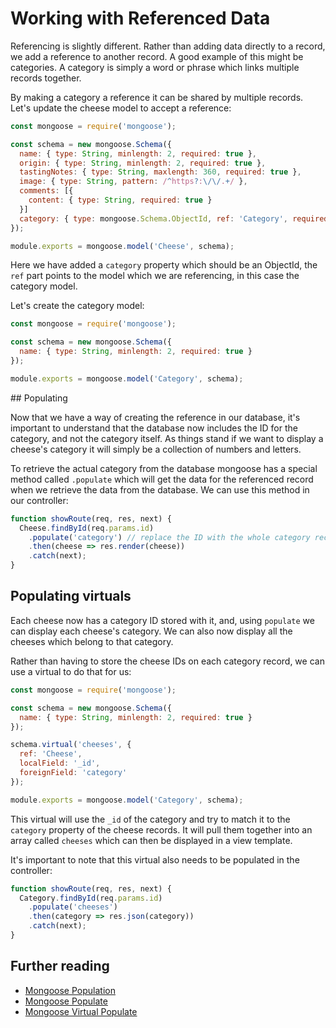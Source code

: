# Working with Referenced Data

Referencing is slightly different. Rather than adding data directly to a record, we add a reference to another record. A good example of this might be categories. A category is simply a word or phrase which links multiple records together.

By making a category a reference it can be shared by multiple records. Let's update the cheese model to accept a reference:

```js
const mongoose = require('mongoose');

const schema = new mongoose.Schema({
  name: { type: String, minlength: 2, required: true },
  origin: { type: String, minlength: 2, required: true },
  tastingNotes: { type: String, maxlength: 360, required: true },
  image: { type: String, pattern: /^https?:\/\/.+/ },
  comments: [{
    content: { type: String, required: true }
  }]
  category: { type: mongoose.Schema.ObjectId, ref: 'Category', required: true },
});

module.exports = mongoose.model('Cheese', schema);
```

Here we have added a `category` property which should be an ObjectId, the `ref` part points to the model which we are referencing, in this case the category model.

Let's create the category model:

```js
const mongoose = require('mongoose');

const schema = new mongoose.Schema({
  name: { type: String, minlength: 2, required: true }
});

module.exports = mongoose.model('Category', schema);
```

## Populating

Now that we have a way of creating the reference in our database, it's important to understand that the database now includes the ID for the category, and not the category itself. As things stand if we want to display a cheese's category it will simply be a collection of numbers and letters.

To retrieve the actual category from the database mongoose has a special method called `.populate` which will get the data for the referenced record when we retrieve the data from the database. We can use this method in our controller:

```js
function showRoute(req, res, next) {
  Cheese.findById(req.params.id)
    .populate('category') // replace the ID with the whole category record
    .then(cheese => res.render(cheese))
    .catch(next);
}
```

## Populating virtuals

Each cheese now has a category ID stored with it, and, using `populate` we can display each cheese's category. We can also now display all the cheeses which belong to that category.

Rather than having to store the cheese IDs on each category record, we can use a virtual to do that for us:

```js
const mongoose = require('mongoose');

const schema = new mongoose.Schema({
  name: { type: String, minlength: 2, required: true }
});

schema.virtual('cheeses', {
  ref: 'Cheese',
  localField: '_id',
  foreignField: 'category'
});

module.exports = mongoose.model('Category', schema);
```

This virtual will use the `_id` of the category and try to match it to the `category` property of the cheese records. It will pull them together into an array called `cheeses` which can then be displayed in a view template.

It's important to note that this virtual also needs to be populated in the controller:

```js
function showRoute(req, res, next) {
  Category.findById(req.params.id)
    .populate('cheeses')
    .then(category => res.json(category))
    .catch(next);
}
```

## Further reading

- [Mongoose Population](https://jaketrent.com/post/mongoose-population/)
- [Mongoose Populate](http://mongoosejs.com/docs/populate.html)
- [Mongoose Virtual Populate](http://thecodebarbarian.com/mongoose-virtual-populate.html)
